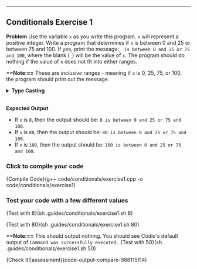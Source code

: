 ---

## Conditionals Exercise 1

**Problem**
Use the variable `x` as you write this program. `x` will represent a positive integer. Write a program that determines if `x` is between 0 and 25 or between 75 and 100. If yes, print the message:`_ is between 0 and 25 or 75 and 100`, where the blank (`_`) will be the value of `x`. The program should do nothing if the value of `x` does not fit into either ranges.

**==Note:==** These are *inclusive* ranges - meaning if `x` is 0, 25, 75, or 100, the program should print out the message.

<details><summary><b>Type Casting</b></summary>Use the <code>to_string(x)</code> function to type cast the variable <code>x</code> as a string.</details><br>

**Expected Output**
* If `x` is `8`, then the output should be: `8 is between 0 and 25 or 75 and 100`.
* If `x` is `80`, then the output should be: `80 is between 0 and 25 or 75 and 100`.
* If `x` is `100`, then the output should be: `100 is between 0 and 25 or 75 and 100`.


### Click to compile your code

{Compile Code}(g++ code/conditionals/exercise1.cpp -o code/conditionals/exercise1)

### Test your code with a few different values

{Test with 8}(sh .guides/conditionals/exercise1.sh 8)

{Test with 80}(sh .guides/conditionals/exercise1.sh 80)

**==Note:==** This should output nothing. You should see Codio's default output of `Command was successfully executed.`
{Test with 50}(sh .guides/conditionals/exercise1.sh 50)

{Check It!|assessment}(code-output-compare-988115114)
